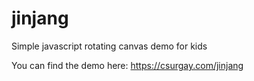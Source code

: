# jinjang
Simple javascript rotating canvas demo for kids

You can find the demo here: https://csurgay.com/jinjang

